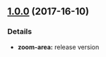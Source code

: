 <a name="1.0.0"></a>
## [1.0.0](https://github.com/leonardosalles/ionic2-zoom-area) (2017-16-10)

### Details

* **zoom-area:** release version